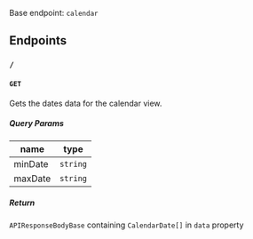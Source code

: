 Base endpoint: `calendar`

## Endpoints

### `/`

#### `GET`

Gets the dates data for the calendar view.

##### Query Params

| name    | type     |
| ------- | -------- |
| minDate | `string` |
| maxDate | `string` |

##### Return

`APIResponseBodyBase` containing `CalendarDate[]` in `data` property
